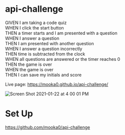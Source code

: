 # api-challenge

GIVEN I am taking a code quiz<br>
WHEN I click the start button<br>
THEN a timer starts and I am presented with a question<br>
WHEN I answer a question<br>
THEN I am presented with another question<br>
WHEN I answer a question incorrectly<br>
THEN time is subtracted from the clock<br>
WHEN all questions are answered or the timer reaches 0<br>
THEN the game is over<br>
WHEN the game is over<br>
THEN I can save my initials and score<br>

Live page: https://mooka0.github.io/api-challenge/


![Screen Shot 2021-01-22 at 4 00 01 PM](https://user-images.githubusercontent.com/66394427/105561227-0233d580-5ccb-11eb-9842-526a6f92788e.png)


# Set Up
https://github.com/mooka0/api-challenge
